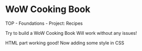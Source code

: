 # WoW Cooking Book
TOP - Foundations - Project: Recipes

Try to build a WoW Cooking Book
Will work without any issues!

HTML part working good!
Now adding some style in CSS